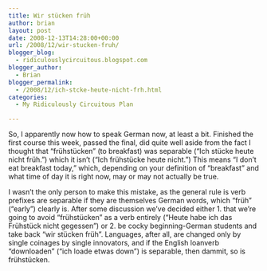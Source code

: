 ```yaml
---
title: Wir stücken früh
author: brian
layout: post
date: 2008-12-13T14:28:00+00:00
url: /2008/12/wir-stucken-fruh/
blogger_blog:
  - ridiculouslycircuitous.blogspot.com
blogger_author:
  - Brian
blogger_permalink:
  - /2008/12/ich-stcke-heute-nicht-frh.html
categories:
  - My Ridiculously Circuitous Plan

---
```

So, I apparently now how to speak German now, at least a bit. Finished the first course this week, passed the final, did quite well aside from the fact I thought that &#8220;frühstücken&#8221; (to breakfast) was separable (&#8220;Ich stücke heute nicht früh.&#8221;) which it isn&#8217;t (&#8220;Ich frühstücke heute nicht.&#8221;) This means &#8220;I don&#8217;t eat breakfast today,&#8221; which, depending on your definition of &#8220;breakfast&#8221; and what time of day it is right now, may or may not actually be true. 

<div>
</div>

<div>
  I wasn&#8217;t the only person to make this mistake, as the general rule is verb prefixes are separable if they are themselves German words, which &#8220;früh&#8221; (&#8220;early&#8221;) clearly is. After some discussion we&#8217;ve decided either 1. that we&#8217;re going to avoid &#8220;frühstücken&#8221; as a verb entirely (&#8220;Heute habe ich das Frühstück nicht gegessen&#8221;) or 2. be cocky beginning-German students and take back &#8220;wir stücken früh&#8221;. Languages, after all, are changed only by single coinages by single innovators, and if the English loanverb &#8220;downloaden&#8221; (&#8220;ich loade etwas down&#8221;) is separable, then dammit, so is frühstücken.
</div>